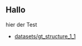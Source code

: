 ## Hallo

hier der Test


 - [datasets/gt_structure_1_1](https://OCR-D.github.io/gt_structure_1_1/)
